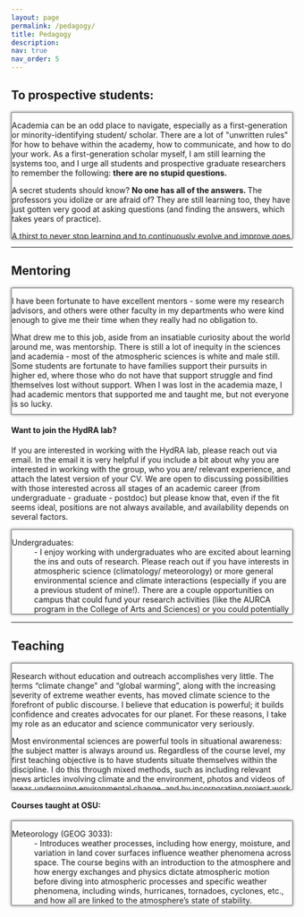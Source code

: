 ```yaml
---
layout: page
permalink: /pedagogy/
title: Pedagogy
description: 
nav: true
nav_order: 5
---
```


<h2> To prospective students: </h2>

<div style="height: 225px; overflow: auto; border: 1px solid #707070; box-shadow: 0 0 5px rgba(0, 0, 0, 0.5);">
   <!-- Content goes here -->
<p>Academia can be an odd place to navigate, especially as a first-generation or minority-identifying student/ scholar. There are a lot of "unwritten rules" for how to behave within the academy, how to communicate, and how to do your work. As a first-generation scholar myself, I am still learning the systems too, and I urge all students and prospective graduate researchers to remember the following: <b> there are no stupid questions. </b></p>

<p>A secret students should know? <b> No one has all of the answers. </b> The professors you idolize or are afraid of? They are still learning too, they have just gotten very good at asking questions (and finding the answers, which takes years of practice). </p>

<p>A thirst to never stop learning and to continuously evolve and improve goes much farther than "book smarts", and drive (sometimes with a dash of stubbornness) will get you through the times that you wonder if finishing is worth it. Along the way though, don't struggle alone. Find your people. Whatever stage you are at in your career, find people that support you in the direction of your dreams. </p>

<p>As an educator, mentor, advisor, I strive to push students (of all stages) to new insights, challenging them along the way, but also creating an environment that they know is safe for asking questions. Failure happens and is often the catalyst for the biggest breakthroughs. Overcoming hardship builds confidence, and my goal is to create a space where failure is just seen as part of the process and not an end to discovery. </p>

<p> <b> People believing in me as a scrappy, first-gen student who didn't know if she was smart or not (and was working 30+ hours a week at a restaurant to pay for college) are the reason I am in this position today. To give back some of what they gave to me is a gift. </b> As an educator and advisor, meeting my students where they are at is of the utmost importance to me. The path to diversifying academia requires good mentors and teachers, and it is my goal to contribute to this evolution: the environmental and societal problems of today and the future need all of us. </p>
</div>
<hr />

<h2>Mentoring</h2>
<div style="height: 225px; overflow: auto; border: 1px solid #707070; box-shadow: 0 0 5px rgba(0, 0, 0, 0.5);">
   <!-- Content goes here -->
<p>I have been fortunate to have excellent mentors - some were my research advisors, and others were other faculty in my departments who were kind enough to give me their time when they really had no obligation to. </p>

<p>What drew me to this job, aside from an insatiable curiosity about the world around me, was mentorship. There is still a lot of inequity in the sciences and academia - most of the atmospheric sciences is white and male still. Some students are fortunate to have families support their pursuits in higher ed, where those who do not have that support struggle and find themselves lost without support. When I was lost in the academia maze, I had academic mentors that supported me and taught me, but not everyone is so lucky. </p>

<p>I approach mentorship by leaning into the non-traditional path that led me here but also by acknowledging my privilege to even have had higher education accessible to me, and now as a professor, to do work that inspires me from a place of stability. </p>

<p> I try to embody the characteristics that I respected the most about my own mentors: transparency, clear expectations, consistent feedback, openness to new ideas, and enthusiasm. I expect my students to work hard, but by no means do I expect perfection - what I do expect is a growth mindset and consistent efforts toward self-improvement. I hold myself to these same standards. </p>

<p>Students in the lab can expect to have regular 1 on 1 meetings with me (more frequently the earlier they are in their graduate career) but they are also highly encouraged to help one another and to find assistance (and comfort!) in their colleagues. </p>

<p> I see students as future colleagues and adults, and as such I expect them to treat graduate school as they would any other fulltime job. I expect students to keep me informed as to when they will be unavailable or travelling, and they can expect a yearly performance review where we can both provide feedback to one another. I expect us to establish a working relationship that is grounded in clear and frequent communication. At the end of the day, I want all my students to succeed - to do that we need to make sure no issues fester or become bigger than they need to be. </p> 
</div>

<p><h4> Want to join the HydRA lab? </h4></p>

<p>If you are interested in working with the HydRA lab, please reach out via email. In the email it is very helpful if you include a bit about why you are interested in working with the group, who you are/ relevant experience, and attach the latest version of your CV. We are open to discussing possibilities with those interested across all stages of an academic career (from undergraduate - graduate - postdoc) but please know that, even if the fit seems ideal, positions are not always available, and availability depends on several factors. </p>

<div style="height: 150px; overflow: auto; border: 1px solid #707070; box-shadow: 0 0 5px rgba(0, 0, 0, 0.5);">
   <!-- Content goes here -->
<dl>
 <dt> Undergraduates: </dt>
 <dd>- I enjoy working with undergraduates who are excited about learning the ins and outs of research.  Please reach out if you have interests in atmospheric science (climatology/ meteorology) or more general environmental science and climate interactions (especially if you are a previous student of mine!). There are a couple opportunities on campus that could fund your research activities (like the AURCA program in the College of Arts and Sciences) or you could potentially get research course credits if you are looking to get more hours for graduation.  </dd>
 <dt> Graduate Students: </dt>
 <dd>- Graduate students who want to work in the lab (both MS and PhD) will have to formally apply through the graduate school. There are two degrees to choose from (either Environmental Science or Geography, both offering MS and PhD programs) and both have different prerequisites and course requirements. The program that is the best fit will vary from student to student, but it is very much worth your time to research both so you choose which will best serve your long-term goals. Students who are admitted to either program will be offered a tuition waiver and healthcare benefits. Before applying to either, please reach out first. I only admit graduate students into the lab that I can guarantee an assistantship (funding) to - these funds usually come in the form of a Research Assistantship (RA, where the funds typically come from a grant) or Teaching Assistantship (TA, where funds come from the department). Depending on funding availability, the lab may not always be in a place to accept new students, or the projects that have been funded may require students with a very specific skill set.  Applying to graduate programs is expensive and time intensive - it is always a good idea to reach out to potential advisors first to discuss opportunities that are (or are not) available before submitting applications. Most will be very happy to talk to students who are excited about their work! </dd>
 <dt> Postdocs: </dt>
 <dd>- Currently I do not have funding to support a postdoc. If you think a collaboration between the two of us would be a great match, do feel free to reach out and we can discuss current proposals that are pending and other potential avenues for funding your time at OSU. </dd>
</dl>
</div>


<hr />



<h2>Teaching</h2>

<div style="height: 225px; overflow: auto; border: 1px solid #707070; box-shadow: 0 0 5px rgba(0, 0, 0, 0.5);">
   <!-- Content goes here -->
<p>Research without education and outreach accomplishes very little. The terms “climate change” and “global warming”, along with the increasing severity of extreme weather events, has moved climate science to the forefront of public discourse. I believe that education is powerful; it builds confidence and creates advocates for our planet. For these reasons, I take my role as an educator and science communicator very seriously. </p>

<p>Most environmental sciences are powerful tools in situational awareness: the subject matter is always around us. Regardless of the course level, my first teaching objective is to have students situate themselves within the discipline. I do this through mixed methods, such as including relevant news articles involving climate and the environment, photos and videos of areas undergoing environmental change, and by incorporating project work that engages students in research. </p>

<p>Throughout my teaching, I keep in mind the following: How can I empower students to confidently discuss, and understand, such pertinent subject matters? Climate and environmental sciences directly influence all life on the planet. How, through my teaching, can I do the most good, for the students, but also for the planet? </p>
</div>

<p><h4> Courses taught at OSU: </h4></p>

<div style="height: 150px; overflow: auto; border: 1px solid #707070; box-shadow: 0 0 5px rgba(0, 0, 0, 0.5);">
   <!-- Content goes here -->
<dl>
 <dt> Meteorology (GEOG 3033): </dt>
 <dd>- Introduces weather processes, including how energy, moisture, and variation in land cover surfaces influence weather phenomena across space. The course begins with an introduction to the atmosphere and how energy exchanges and physics dictate atmospheric motion before diving into atmospheric processes and specific weather phenomena, including winds, hurricanes, tornadoes, cyclones, etc., and how all are linked to the atmosphere’s state of stability. Meteorological hazards and extreme events are also discussed. </dd>
 <dt> Climatology (GEOG 3023): </dt>
 <dd>- Provides an overview of the components of the Earth’s climate system, including the atmosphere, oceans, land and sea ice, and the biosphere. We explore how the climate system works, how it affects us, how we affect it, and how it has changed and is changing. Climate, and its influences, are complicated. This course will build a foundation in atmospheric science before diving into real world examples, complex interactions with the atmosphere and other Earth “Spheres”, and relevant research on climate issues. </dd>
 <dt> Climate Change and Humanity (GEOG/GEOL 1022): </dt>
 <dd>- Introduces Earth and environmental sciences, with an emphasis on the atmosphere and how it impacts life on Earth as well as how living things have changed it. Outlines the basics of climate change and what makes it complicated, how climate interacts with all components of the Earth-system, and where changes are most magnified. Future climate impacts and scenarios are also discussed. </dd>
</dl>
</div>



